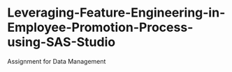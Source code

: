 # Leveraging-Feature-Engineering-in-Employee-Promotion-Process-using-SAS-Studio
Assignment for Data Management
